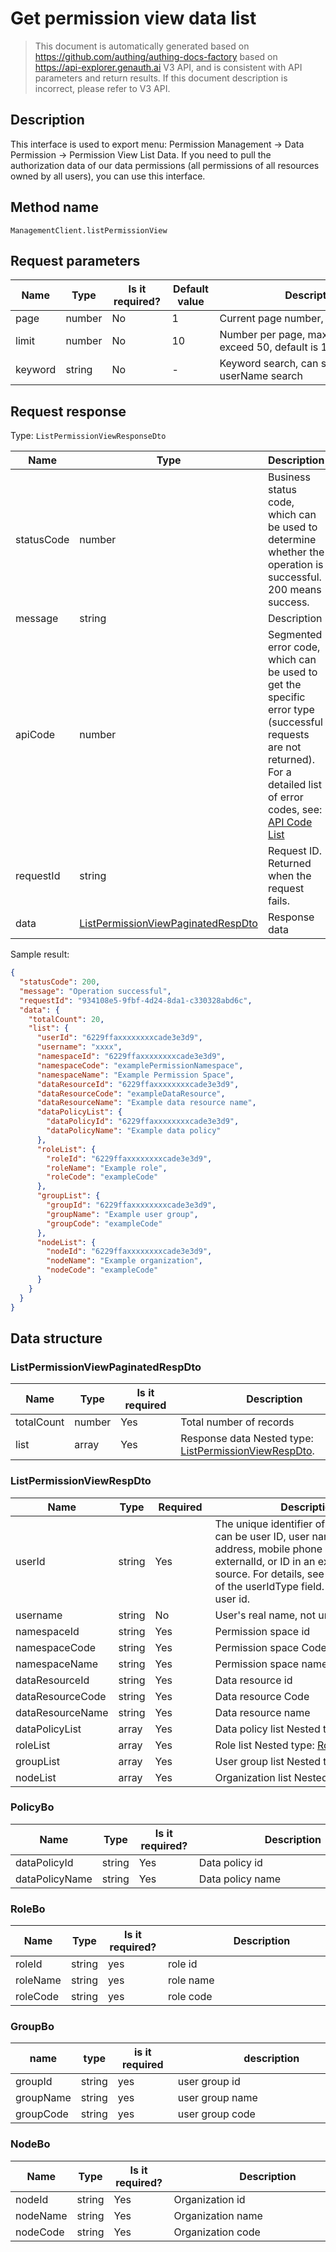 # Get permission view data list

<!--
Warning ⚠️:
Do not modify this document directly,
https://github.com/Authing/authing-docs-factory
Use this project to generate
-->

<LastUpdated />

> This document is automatically generated based on https://github.com/authing/authing-docs-factory based on https://api-explorer.genauth.ai V3 API, and is consistent with API parameters and return results. If this document description is incorrect, please refer to V3 API.

## Description

This interface is used to export menu: Permission Management -> Data Permission -> Permission View List Data. If you need to pull the authorization data of our data permissions (all permissions of all resources owned by all users), you can use this interface.

## Method name

`ManagementClient.listPermissionView`

## Request parameters

| Name    | Type   | <div style="width:80px">Is it required?</div> | <div style="width:60px">Default value</div> | <div style="width:300px">Description</div>               | <div style="width:200px">Sample value</div> |
| ------- | ------ | --------------------------------------------- | ------------------------------------------- | -------------------------------------------------------- | ------------------------------------------- |
| page    | number | No                                            | 1                                           | Current page number, starting from 1                     | `1`                                         |
| limit   | number | No                                            | 10                                          | Number per page, maximum cannot exceed 50, default is 10 | `10`                                        |
| keyword | string | No                                            | -                                           | Keyword search, can support userName search              | `123`                                       |

## Request response

Type: `ListPermissionViewResponseDto`

| Name       | Type                                                                                 | Description                                                                                                                                                                                                                                                                                                                                    |
| ---------- | ------------------------------------------------------------------------------------ | ---------------------------------------------------------------------------------------------------------------------------------------------------------------------------------------------------------------------------------------------------------------------------------------------------------------------------------------------- |
| statusCode | number                                                                               | Business status code, which can be used to determine whether the operation is successful. 200 means success.                                                                                                                                                                                                                                   |
| message    | string                                                                               | Description                                                                                                                                                                                                                                                                                                                                    |
| apiCode    | number                                                                               | Segmented error code, which can be used to get the specific error type (successful requests are not returned). For a detailed list of error codes, see: [API Code List](https://api-explorer.genauth.ai/?tag=group/%E5%BC%80%E5%8F%91%E5%87%86%E5%A4%87#tag/%E5%BC%80%E5%8F%91%E5%87%86%E5%A4%87/%E9%94%99%E8%AF%AF%E5%A4%84%E7%90%86/apiCode) |
| requestId  | string                                                                               | Request ID. Returned when the request fails.                                                                                                                                                                                                                                                                                                   |
| data       | <a href="#ListPermissionViewPaginatedRespDto">ListPermissionViewPaginatedRespDto</a> | Response data                                                                                                                                                                                                                                                                                                                                  |

Sample result:

```json
{
  "statusCode": 200,
  "message": "Operation successful",
  "requestId": "934108e5-9fbf-4d24-8da1-c330328abd6c",
  "data": {
    "totalCount": 20,
    "list": {
      "userId": "6229ffaxxxxxxxxcade3e3d9",
      "username": "xxxx",
      "namespaceId": "6229ffaxxxxxxxxcade3e3d9",
      "namespaceCode": "examplePermissionNamespace",
      "namespaceName": "Example Permission Space",
      "dataResourceId": "6229ffaxxxxxxxxcade3e3d9",
      "dataResourceCode": "exampleDataResource",
      "dataResourceName": "Example data resource name",
      "dataPolicyList": {
        "dataPolicyId": "6229ffaxxxxxxxxcade3e3d9",
        "dataPolicyName": "Example data policy"
      },
      "roleList": {
        "roleId": "6229ffaxxxxxxxxcade3e3d9",
        "roleName": "Example role",
        "roleCode": "exampleCode"
      },
      "groupList": {
        "groupId": "6229ffaxxxxxxxxcade3e3d9",
        "groupName": "Example user group",
        "groupCode": "exampleCode"
      },
      "nodeList": {
        "nodeId": "6229ffaxxxxxxxxcade3e3d9",
        "nodeName": "Example organization",
        "nodeCode": "exampleCode"
      }
    }
  }
}
```

## Data structure

### <a id="ListPermissionViewPaginatedRespDto"></a> ListPermissionViewPaginatedRespDto

| Name       | Type   | <div style="width:80px">Is it required</div> | <div style="width:300px">Description</div>                                                     | <div style="width:200px">Sample value</div> |
| ---------- | ------ | -------------------------------------------- | ---------------------------------------------------------------------------------------------- | ------------------------------------------- |
| totalCount | number | Yes                                          | Total number of records                                                                        | `20`                                        |
| list       | array  | Yes                                          | Response data Nested type: <a href="#ListPermissionViewRespDto">ListPermissionViewRespDto</a>. |                                             |

### <a id="ListPermissionViewRespDto"></a> ListPermissionViewRespDto

| Name             | Type   | <div style="width:80px">Required</div> | <div style="width:300px">Description</div>                                                                                                                                                                                                  | <div style="width:200px">Sample value</div> |
| ---------------- | ------ | -------------------------------------- | ------------------------------------------------------------------------------------------------------------------------------------------------------------------------------------------------------------------------------------------- | ------------------------------------------- |
| userId           | string | Yes                                    | The unique identifier of the user, which can be user ID, user name, email address, mobile phone number, externalId, or ID in an external identity source. For details, see the description of the userIdType field. The default is user id. | `6229ffaxxxxxxxxcade3e3d9`                  |
| username         | string | No                                     | User's real name, not unique                                                                                                                                                                                                                | `Zhang San`                                 |
| namespaceId      | string | Yes                                    | Permission space id                                                                                                                                                                                                                         | `6229ffaxxxxxxxxcade3e3d9`                  |
| namespaceCode    | string | Yes                                    | Permission space Code                                                                                                                                                                                                                       | `examplePermissionNamespace`                |
| namespaceName    | string | Yes                                    | Permission space name                                                                                                                                                                                                                       | `Example Permission Space`                  |
| dataResourceId   | string | Yes                                    | Data resource id                                                                                                                                                                                                                            | `6229ffaxxxxxxxxcade3e3d9`                  |
| dataResourceCode | string | Yes                                    | Data resource Code                                                                                                                                                                                                                          | `exampleDataResource`                       |
| dataResourceName | string | Yes                                    | Data resource name                                                                                                                                                                                                                          | `Example Data Resource Name`                |
| dataPolicyList   | array  | Yes                                    | Data policy list Nested type: <a href="#PolicyBo">PolicyBo</a>.                                                                                                                                                                             |                                             |
| roleList         | array  | Yes                                    | Role list Nested type: <a href="#RoleBo">RoleBo</a>.                                                                                                                                                                                        |                                             |
| groupList        | array  | Yes                                    | User group list Nested type: <a href="#GroupBo">GroupBo</a>.                                                                                                                                                                                |                                             |
| nodeList         | array  | Yes                                    | Organization list Nested type: <a href="#NodeBo">NodeBo</a>.                                                                                                                                                                                |                                             |

### <a id="PolicyBo"></a> PolicyBo

| Name           | Type   | <div style="width:80px">Is it required?</div> | <div style="width:300px">Description</div> | <div style="width:200px">Sample value</div> |
| -------------- | ------ | --------------------------------------------- | ------------------------------------------ | ------------------------------------------- |
| dataPolicyId   | string | Yes                                           | Data policy id                             | `6229ffaxxxxxxxxcade3e3d9`                  |
| dataPolicyName | string | Yes                                           | Data policy name                           | `Sample data policy`                        |

### <a id="RoleBo"></a> RoleBo

| Name     | Type   | <div style="width:80px">Is it required?</div> | <div style="width:300px">Description</div> | <div style="width:200px">Sample value</div> |
| -------- | ------ | --------------------------------------------- | ------------------------------------------ | ------------------------------------------- |
| roleId   | string | yes                                           | role id                                    | `6229ffaxxxxxxxxcade3e3d9`                  |
| roleName | string | yes                                           | role name                                  | `example role`                              |
| roleCode | string | yes                                           | role code                                  | `exampleCode`                               |

### <a id="GroupBo"></a> GroupBo

| name      | type   | <div style="width:80px">is it required</div> | <div style="width:300px">description</div> | <div style="width:200px">example value</div> |
| --------- | ------ | -------------------------------------------- | ------------------------------------------ | -------------------------------------------- |
| groupId   | string | yes                                          | user group id                              | `6229ffaxxxxxxxxcade3e3d9`                   |
| groupName | string | yes                                          | user group name                            | `example user group`                         |
| groupCode | string | yes                                          | user group code                            | `exampleCode`                                |

### <a id="NodeBo"></a> NodeBo

| Name     | Type   | <div style="width:80px">Is it required?</div> | <div style="width:300px">Description</div> | <div style="width:200px">Example value</div> |
| -------- | ------ | --------------------------------------------- | ------------------------------------------ | -------------------------------------------- |
| nodeId   | string | Yes                                           | Organization id                            | `6229ffaxxxxxxxxcade3e3d9`                   |
| nodeName | string | Yes                                           | Organization name                          | `Example organization`                       |
| nodeCode | string | Yes                                           | Organization code                          | `exampleCode`                                |
